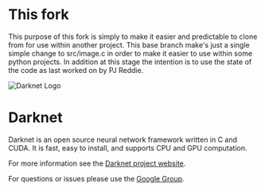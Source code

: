 # This fork #

This purpose of this fork is simply to make it easier and predictable to clone from for use within another project. This base branch
make's just a single simple change to src/image.c in order to make it easier to use within some python projects. In addition at this
stage the intention is to use the state of the code as last worked on by PJ Reddie.

![Darknet Logo](http://pjreddie.com/media/files/darknet-black-small.png)

# Darknet #
Darknet is an open source neural network framework written in C and CUDA. It is fast, easy to install, and supports CPU and GPU computation.

For more information see the [Darknet project website](http://pjreddie.com/darknet).

For questions or issues please use the [Google Group](https://groups.google.com/forum/#!forum/darknet).
